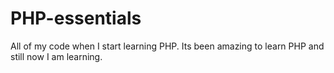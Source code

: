 # PHP-essentials
All of my code when I start learning PHP. Its been amazing to learn PHP and still now I am learning.
